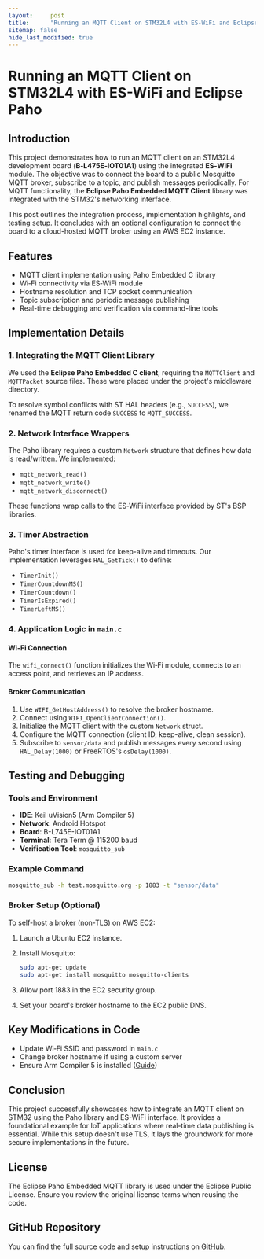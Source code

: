 ```yaml
---
layout:     post
title:      "Running an MQTT Client on STM32L4 with ES-WiFi and Eclipse Paho"
sitemap: false
hide_last_modified: true
---
```


# Running an MQTT Client on STM32L4 with ES-WiFi and Eclipse Paho

## Introduction

This project demonstrates how to run an MQTT client on an STM32L4 development board (**B‑L475E‑IOT01A1**) using the integrated **ES‑WiFi** module. The objective was to connect the board to a public Mosquitto MQTT broker, subscribe to a topic, and publish messages periodically. For MQTT functionality, the **Eclipse Paho Embedded MQTT Client** library was integrated with the STM32's networking interface.

This post outlines the integration process, implementation highlights, and testing setup. It concludes with an optional configuration to connect the board to a cloud-hosted MQTT broker using an AWS EC2 instance.

<!--more-->

## Features

* MQTT client implementation using Paho Embedded C library
* Wi‑Fi connectivity via ES‑WiFi module
* Hostname resolution and TCP socket communication
* Topic subscription and periodic message publishing
* Real-time debugging and verification via command-line tools

## Implementation Details

### 1. Integrating the MQTT Client Library

We used the **Eclipse Paho Embedded C client**, requiring the `MQTTClient` and `MQTTPacket` source files. These were placed under the project's middleware directory.

To resolve symbol conflicts with ST HAL headers (e.g., `SUCCESS`), we renamed the MQTT return code `SUCCESS` to `MQTT_SUCCESS`.

### 2. Network Interface Wrappers

The Paho library requires a custom `Network` structure that defines how data is read/written. We implemented:

* `mqtt_network_read()`
* `mqtt_network_write()`
* `mqtt_network_disconnect()`

These functions wrap calls to the ES‑WiFi interface provided by ST's BSP libraries.

### 3. Timer Abstraction

Paho's timer interface is used for keep-alive and timeouts. Our implementation leverages `HAL_GetTick()` to define:

* `TimerInit()`
* `TimerCountdownMS()`
* `TimerCountdown()`
* `TimerIsExpired()`
* `TimerLeftMS()`

### 4. Application Logic in `main.c`

#### Wi‑Fi Connection

The `wifi_connect()` function initializes the Wi‑Fi module, connects to an access point, and retrieves an IP address.

#### Broker Communication

1. Use `WIFI_GetHostAddress()` to resolve the broker hostname.
2. Connect using `WIFI_OpenClientConnection()`.
3. Initialize the MQTT client with the custom `Network` struct.
4. Configure the MQTT connection (client ID, keep-alive, clean session).
5. Subscribe to `sensor/data` and publish messages every second using `HAL_Delay(1000)` or FreeRTOS's `osDelay(1000)`.

## Testing and Debugging

### Tools and Environment

* **IDE**: Keil uVision5 (Arm Compiler 5)
* **Network**: Android Hotspot
* **Board**: B-L745E-IOT01A1
* **Terminal**: Tera Term @ 115200 baud
* **Verification Tool**: `mosquitto_sub`

### Example Command

```bash
mosquitto_sub -h test.mosquitto.org -p 1883 -t "sensor/data"
```

### Broker Setup (Optional)

To self-host a broker (non-TLS) on AWS EC2:

1. Launch a Ubuntu EC2 instance.
2. Install Mosquitto:

   ```bash
   sudo apt-get update
   sudo apt-get install mosquitto mosquitto-clients
   ```
3. Allow port 1883 in the EC2 security group.
4. Set your board's broker hostname to the EC2 public DNS.

## Key Modifications in Code

* Update Wi‑Fi SSID and password in `main.c`
* Change broker hostname if using a custom server
* Ensure Arm Compiler 5 is installed ([Guide](https://developer.arm.com/documentation/ka005073/latest/))

## Conclusion

This project successfully showcases how to integrate an MQTT client on STM32 using the Paho library and ES-WiFi interface. It provides a foundational example for IoT applications where real-time data publishing is essential. While this setup doesn't use TLS, it lays the groundwork for more secure implementations in the future.

## License

The Eclipse Paho Embedded MQTT library is used under the Eclipse Public License. Ensure you review the original license terms when reusing the code.

## GitHub Repository

You can find the full source code and setup instructions on [GitHub](https://github.com/jc2409/STM32L4_MQTT).

